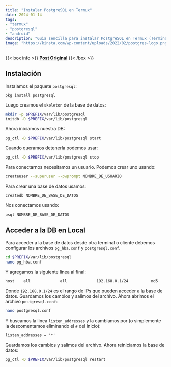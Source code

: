 ```yaml
---
title: "Instalar PostgreSQL en Termux"
date: 2024-01-14
tags: 
- "termux"
- "postgresql"
- "android"
description: "Guia sencilla para instalar PostgreSQL en Termux (Terminal de comando para Android)"
image: "https://kinsta.com/wp-content/uploads/2022/02/postgres-logo.png"
---
```


{{< box info >}}
[**Post Original**](https://wiki.termux.com/wiki/Postgresql)
{{< /box >}}

## Instalación

Instalamos el paquete `postgresql`:

```bash
pkg install postgresql
```

Luego creamos el `skeleton` de la base de datos:

```bash
mkdir -p $PREFIX/var/lib/postgresql
initdb -D $PREFIX/var/lib/postgresql
```

Ahora iniciamos nuestra DB:

```bash
pg_ctl -D $PREFIX/var/lib/postgresql start
```

Cuando queramos detenerla podemos usar:

```bash
pg_ctl -D $PREFIX/var/lib/postgresql stop
```

Para conectarnos necesitamos un usuario. Podemos crear uno usando:

```bash
createuser --superuser --pwprompt NOMBRE_DE_USUARIO
```

Para crear una base de datos usamos:

```bash
createdb NOMBRE_DE_BASE_DE_DATOS
```

Nos conectamos usando:

```bash
psql NOMBRE_DE_BASE_DE_DATOS
```

## Acceder a la DB en Local

Para acceder a la base de datos desde otra terminal o cliente debemos configurar los archivos `pg_hba.conf` y `postgresql.conf`.

```bash
cd $PREFIX/var/lib/postgresql
nano pg_hba.conf
```

Y agregamos la siguiente linea al final:

```
host    all             all             192.168.0.1/24          md5
```

Donde `192.168.0.1/24` es el rango de IPs que pueden acceder a la base de datos. Guardamos los cambios y salimos del archivo. Ahora abrimos el archivo `postgresql.conf`:

```bash
nano postgresql.conf
```

Y buscamos la linea `listen_addresses` y la cambiamos por (o simplemente la descomentamos eliminando el `#` del inicio):

```
listen_addresses = '*'
```

Guardamos los cambios y salimos del archivo. Ahora reiniciamos la base de datos:

```bash
pg_ctl -D $PREFIX/var/lib/postgresql restart
```